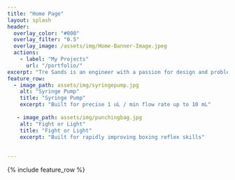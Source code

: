 ```yaml
---
title: "Home Page"
layout: splash
header:
  overlay_color: "#000"
  overlay_filter: "0.5"
  overlay_image: /assets/img/Home-Banner-Image.jpeg
  actions:
    - label: "My Projects"
      url: "/portfolio/"
excerpt: "Tre Sands is an engineer with a passion for design and problem solving. His area of expertise is 3D design utilizng CAD software"
feature_row:
  - image_path: assets/img/syringepump.jpg
    alt: "Syringe Pump"
    title: "Syringe Pump"
    excerpt: "Built for precise 1 uL / min flow rate up to 10 mL"
    
   - image_path: assets/img/punchingbag.jpg
    alt: "Fight or Light"
    title: "Fight or Light"
    excerpt: "Built for rapidly improving boxing reflex skills"
 
    
---
```


{% include feature_row %}

